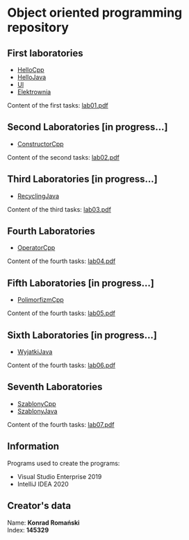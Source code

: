 # Object oriented programming repository

## First laboratories
 - [HelloCpp](https://bitbucket.org/Konrad884/object_oriented_programming/src/development/lab1/HelloCpp)
 - [HelloJava](https://bitbucket.org/Konrad884/object_oriented_programming/src/development/lab1/HelloJava)
 - [Ul](https://bitbucket.org/Konrad884/object_oriented_programming/src/development/lab1/Ul)
 - [Elektrownia](https://bitbucket.org/Konrad884/object_oriented_programming/src/development/lab1/Elektrownia)

Content of the first tasks:
[lab01.pdf](https://bitbucket.org/Konrad884/object_oriented_programming/src/development/lab1/lab01.pdf)

## Second Laboratories [in progress...]
- [ConstructorCpp](https://bitbucket.org/Konrad884/object_oriented_programming/src/development/lab1/ConstructorCpp)

Content of the second tasks:
[lab02.pdf](https://bitbucket.org/Konrad884/object_oriented_programming/src/development/lab2/lab02.pdf)

## Third Laboratories [in progress...]
- [RecyclingJava](https://bitbucket.org/Konrad884/object_oriented_programming/src/development/lab2/RecyclingJava)

Content of the third tasks:
[lab03.pdf](https://bitbucket.org/Konrad884/object_oriented_programming/src/development/lab3/lab03.pdf)

## Fourth Laboratories
- [OperatorCpp](https://bitbucket.org/Konrad884/object_oriented_programming/src/development/lab4/OperatorCpp)

Content of the fourth tasks:
[lab04.pdf](https://bitbucket.org/Konrad884/object_oriented_programming/src/development/lab4/lab04.pdf)

## Fifth Laboratories [in progress...]
- [PolimorfizmCpp](https://bitbucket.org/Konrad884/object_oriented_programming/src/development/lab5/PolimorfizmCpp)

Content of the fourth tasks:
[lab05.pdf](https://bitbucket.org/Konrad884/object_oriented_programming/src/development/lab5/lab05.pdf)

## Sixth Laboratories [in progress...]
- [WyjatkiJava](https://bitbucket.org/Konrad884/object_oriented_programming/src/development/lab6/WyjatkiJava)

Content of the fourth tasks:
[lab06.pdf](https://bitbucket.org/Konrad884/object_oriented_programming/src/development/lab6/lab06.pdf)

## Seventh Laboratories
- [SzablonyCpp](https://bitbucket.org/Konrad884/object_oriented_programming/src/development/lab7/SzablonyCpp)
- [SzablonyJava](https://bitbucket.org/Konrad884/object_oriented_programming/src/development/lab7/SzablonyJava)

Content of the fourth tasks:
[lab07.pdf](https://bitbucket.org/Konrad884/object_oriented_programming/src/development/lab7/lab07.pdf)

## Information
Programs used to create the programs:

- Visual Studio Enterprise 2019
- IntelliJ IDEA 2020

## Creator's data
Name: **Konrad Romański**  
Index: **145329**
